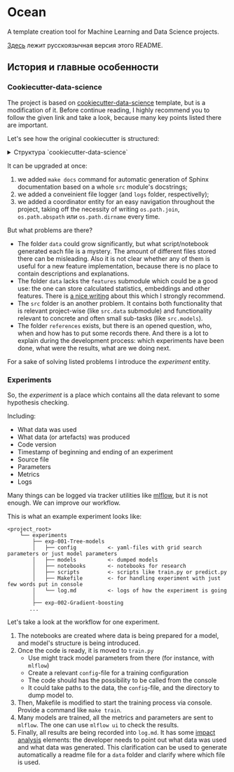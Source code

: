 # Ocean

A template creation tool for Machine Learning and Data Science projects.

[Здесь](README_ru.md) лежит русскоязычная версия этого README.

## История и главные особенности

### Cookiecutter-data-science

The project is based on [cookiecutter-data-science](https://drivendata.github.io/cookiecutter-data-science/) template, but is a modification of it. Before continue reading, I highly recommend you to follow the given link and take a look, because many key points listed there are important.

Let's see how the original cookiecutter is structured:

<details>
    <summary>Структура `cookiecutter-data-science`</summary>

```
├── LICENSE
├── Makefile           <- Makefile with commands like `make data` or `make train`
├── README.md          <- The top-level README for developers using this project.
├── data
│   ├── external       <- Data from third party sources.
│   ├── interim        <- Intermediate data that has been transformed.
│   ├── processed      <- The final, canonical data sets for modeling.
│   └── raw            <- The original, immutable data dump.
│
├── docs               <- A default Sphinx project; see sphinx-doc.org for details
│
├── models             <- Trained and serialized models, model predictions, or model summaries
│
├── notebooks          <- Jupyter notebooks. Naming convention is a number (for ordering),
│                         the creator's initials, and a short `-` delimited description, e.g.
│                         `1.0-jqp-initial-data-exploration`.
│
├── references         <- Data dictionaries, manuals, and all other explanatory materials.
│
├── reports            <- Generated analysis as HTML, PDF, LaTeX, etc.
│   └── figures        <- Generated graphics and figures to be used in reporting
│
├── requirements.txt   <- The requirements file for reproducing the analysis environment, e.g.
│                         generated with `pip freeze > requirements.txt`
│
├── setup.py           <- Make this project pip installable with `pip install -e`
├── src                <- Source code for use in this project.
│   ├── __init__.py    <- Makes src a Python module
│   │
│   ├── data           <- Scripts to download or generate data
│   │   └── make_dataset.py
│   │
│   ├── features       <- Scripts to turn raw data into features for modeling
│   │   └── build_features.py
│   │
│   ├── models         <- Scripts to train models and then use trained models to make
│   │   │                 predictions
│   │   ├── predict_model.py
│   │   └── train_model.py
│   │
│   └── visualization  <- Scripts to create exploratory and results oriented visualizations
│       └── visualize.py
│
└── tox.ini            <- tox file with settings for running tox; see tox.testrun.org

```
</details>

It can be upgraded at once:
1. we added `make docs` command for automatic generation of Sphinx documentation based on a whole `src` module's docstrings;
2. we added a conveinient file logger (and `logs` folder, respectivelly);
3. we added a coordinator entity for an easy navigation throughout the project, taking off the necessity of writing `os.path.join`, `os.path.abspath` или `os.path.dirname` every time.

But what problems are there?

* The folder `data` could grow significantly, but what script/notebook generated each file is a mystery. The amount of different files stored there can be misleading. Also it is not clear whether any of them is useful for a new feature implementation, because there is no place to contain descriptions and explanations.
* The folder `data` lacks the `features` submodule which could be a good use: the one can store calculated statistics, embeddings and other features. There is [a nice writing](https://www.logicalclocks.com/feature-store/) about this which I strongly recommend.
* The `src` folder is an another problem. It contains both functionality that is relevant project-wise (like `src.data` submodule) and functionality relevant to concrete and often small sub-tasks (like `src.models`).
* The folder `references` exists, but there is an opened question, who, when and how has to put some records there. And there is a lot to explain during the development process: which experiments have been done, what were the results, what are we doing next.

For a sake of solving listed problems I introduce the _experiment_ entity.


### Experiments

So, the _experiment_ is a place which contains all the data relevant to some hypothesis checking.

Including:
* What data was used
* What data (or artefacts) was produced
* Code version
* Timestamp of beginning and ending of an experiment
* Source file
* Parameters
* Metrics
* Logs

Many things can be logged via tracker utilities like [mlflow](https://mlflow.org/docs/latest/tracking.html), but it is not enough. We can improve our workflow.

This is what an example experiment looks like:

```
<project_root>
    └── experiments
        ├── exp-001-Tree-models
        │   ├── config          <- yaml-files with grid search parameters or just model parameters
        │   ├── models          <- dumped models
        │   ├── notebooks       <- notebooks for research
        │   ├── scripts         <- scripts like train.py or predict.py
        │   ├── Makefile        <- for handling experiment with just few words put in console
        │   └── log.md          <- logs of how the experiment is going
        │
        ├── exp-002-Gradient-boosting
       ...
```

Let's take a look at the workflow for one experiment.
1. The notebooks are created where data is being prepared for a model, and model's structure is being introduced.
2. Once the code is ready, it is moved to `train.py`
    - Use might track model parameters from there (for instance, with `mlflow`)
    - Create a relevant `config`-file for a training configuration
    - The code should has the possibility to be called from the console
    - It could take paths to the data, the `config`-file, and the directory to dump model to.
3. Then, Makefile is modified to start the training process via console. Provide a command like `make train`.
4. Many models are trained, all the metrics and parameters are sent to `mlflow`. The one can use `mlflow ui` to check the results.
5. Finally, all results are being recorded into `log.md`. It has some [impact analysis](https://en.wikipedia.org/wiki/Change_impact_analysis) elements: the developer needs to point out what data was used and what data was generated. This clarification can be used to generate automatically a readme file for a `data` folder and clarify where which file is used.
